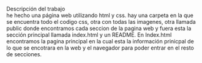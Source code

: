 Descripción del trabajo  
he hecho una página web utilizando html y css. 
hay una carpeta en la que se encuentra todo el codigo css, otra con todas las imagenes, otra llamada public donde encontramos cada seccion de la pagina web y fuera esta la sección principal llamada index.html y un README.
En Index.html encontramos la pagina principal en la cual esta la información prinicpal de lo que se encotrara en la web y el navegador para poder entrar en el resto de secciones.

